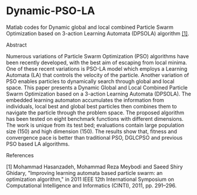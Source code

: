 # Dynamic-PSO-LA
Matlab codes for Dynamic global and local combined Particle Swarm Optimization based on 3-action Learning Automata (DPSOLA) algorithm <a href="http://ieeexplore.ieee.org/xpls/abs_all.jsp?arnumber=6108517&tag=1">[1]</a>.

Abstract

Numerous variations of Particle Swarm Optimization (PSO) algorithms have been recently developed, with the best aim of escaping from local minima. One of these recent variations is PSO-LA model which employs a Learning Automata (LA) that controls the velocity of the particle. Another variation of PSO enables particles to dynamically search through global and local space. This paper presents a Dynamic Global and Local Combined Particle Swarm Optimization based on a 3-action Learning Automata (DPSOLA). The embedded learning automaton  accumulates the information from individuals, local best and global best particles then combines them to navigate the particle through the problem space. The proposed algorithm has been tested on eight benchmark functions with different dimensions. The work is unique from its test bed; evaluations contain large population size (150) and high dimension (150). The results show that, fitness and convergence pace is better than traditional PSO, DGLCPSO and previous PSO based LA algorithms.


References



[1] Mohammad Hasanzadeh, Mohammad Reza Meybodi and Saeed Shiry Ghidary, "Improving learning automata based particle swarm: an optimization algorithm," in 2011 IEEE 12th International Symposium on Computational Intelligence and Informatics (CINTI), 2011, pp. 291–296.

